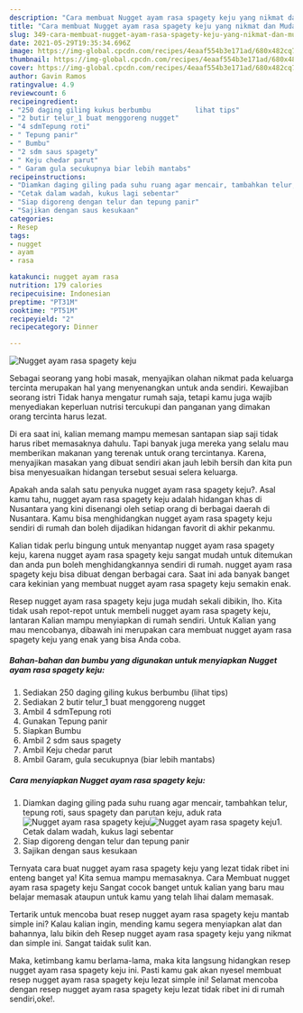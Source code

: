 ```yaml
---
description: "Cara membuat Nugget ayam rasa spagety keju yang nikmat dan Mudah Dibuat"
title: "Cara membuat Nugget ayam rasa spagety keju yang nikmat dan Mudah Dibuat"
slug: 349-cara-membuat-nugget-ayam-rasa-spagety-keju-yang-nikmat-dan-mudah-dibuat
date: 2021-05-29T19:35:34.696Z
image: https://img-global.cpcdn.com/recipes/4eaaf554b3e171ad/680x482cq70/nugget-ayam-rasa-spagety-keju-foto-resep-utama.jpg
thumbnail: https://img-global.cpcdn.com/recipes/4eaaf554b3e171ad/680x482cq70/nugget-ayam-rasa-spagety-keju-foto-resep-utama.jpg
cover: https://img-global.cpcdn.com/recipes/4eaaf554b3e171ad/680x482cq70/nugget-ayam-rasa-spagety-keju-foto-resep-utama.jpg
author: Gavin Ramos
ratingvalue: 4.9
reviewcount: 6
recipeingredient:
- "250 daging giling kukus berbumbu           lihat tips"
- "2 butir telur_1 buat menggoreng nugget"
- "4 sdmTepung roti"
- " Tepung panir"
- " Bumbu"
- "2 sdm saus spagety"
- " Keju chedar parut"
- " Garam gula secukupnya biar lebih mantabs"
recipeinstructions:
- "Diamkan daging giling pada suhu ruang agar mencair, tambahkan telur, tepung roti, saus spagety dan parutan keju, aduk rata"
- "Cetak dalam wadah, kukus lagi sebentar"
- "Siap digoreng dengan telur dan tepung panir"
- "Sajikan dengan saus kesukaan"
categories:
- Resep
tags:
- nugget
- ayam
- rasa

katakunci: nugget ayam rasa 
nutrition: 179 calories
recipecuisine: Indonesian
preptime: "PT31M"
cooktime: "PT51M"
recipeyield: "2"
recipecategory: Dinner

---
```



![Nugget ayam rasa spagety keju](https://img-global.cpcdn.com/recipes/4eaaf554b3e171ad/680x482cq70/nugget-ayam-rasa-spagety-keju-foto-resep-utama.jpg)

Sebagai seorang yang hobi masak, menyajikan olahan nikmat pada keluarga tercinta merupakan hal yang menyenangkan untuk anda sendiri. Kewajiban seorang istri Tidak hanya mengatur rumah saja, tetapi kamu juga wajib menyediakan keperluan nutrisi tercukupi dan panganan yang dimakan orang tercinta harus lezat.

Di era  saat ini, kalian memang mampu memesan santapan siap saji tidak harus ribet memasaknya dahulu. Tapi banyak juga mereka yang selalu mau memberikan makanan yang terenak untuk orang tercintanya. Karena, menyajikan masakan yang dibuat sendiri akan jauh lebih bersih dan kita pun bisa menyesuaikan hidangan tersebut sesuai selera keluarga. 



Apakah anda salah satu penyuka nugget ayam rasa spagety keju?. Asal kamu tahu, nugget ayam rasa spagety keju adalah hidangan khas di Nusantara yang kini disenangi oleh setiap orang di berbagai daerah di Nusantara. Kamu bisa menghidangkan nugget ayam rasa spagety keju sendiri di rumah dan boleh dijadikan hidangan favorit di akhir pekanmu.

Kalian tidak perlu bingung untuk menyantap nugget ayam rasa spagety keju, karena nugget ayam rasa spagety keju sangat mudah untuk ditemukan dan anda pun boleh menghidangkannya sendiri di rumah. nugget ayam rasa spagety keju bisa dibuat dengan berbagai cara. Saat ini ada banyak banget cara kekinian yang membuat nugget ayam rasa spagety keju semakin enak.

Resep nugget ayam rasa spagety keju juga mudah sekali dibikin, lho. Kita tidak usah repot-repot untuk membeli nugget ayam rasa spagety keju, lantaran Kalian mampu menyiapkan di rumah sendiri. Untuk Kalian yang mau mencobanya, dibawah ini merupakan cara membuat nugget ayam rasa spagety keju yang enak yang bisa Anda coba.

<!--inarticleads1-->

##### Bahan-bahan dan bumbu yang digunakan untuk menyiapkan Nugget ayam rasa spagety keju:

1. Sediakan 250 daging giling kukus berbumbu           (lihat tips)
1. Sediakan 2 butir telur_1 buat menggoreng nugget
1. Ambil 4 sdmTepung roti
1. Gunakan  Tepung panir
1. Siapkan  Bumbu
1. Ambil 2 sdm saus spagety
1. Ambil  Keju chedar parut
1. Ambil  Garam, gula secukupnya (biar lebih mantabs)




<!--inarticleads2-->

##### Cara menyiapkan Nugget ayam rasa spagety keju:

1. Diamkan daging giling pada suhu ruang agar mencair, tambahkan telur, tepung roti, saus spagety dan parutan keju, aduk rata
<img src="https://img-global.cpcdn.com/steps/6b032fdffc413e90/160x128cq70/nugget-ayam-rasa-spagety-keju-langkah-memasak-1-foto.jpg" alt="Nugget ayam rasa spagety keju"><img src="https://img-global.cpcdn.com/steps/06a3cf236ce89fdc/160x128cq70/nugget-ayam-rasa-spagety-keju-langkah-memasak-1-foto.jpg" alt="Nugget ayam rasa spagety keju">1. Cetak dalam wadah, kukus lagi sebentar
1. Siap digoreng dengan telur dan tepung panir
1. Sajikan dengan saus kesukaan




Ternyata cara buat nugget ayam rasa spagety keju yang lezat tidak ribet ini enteng banget ya! Kita semua mampu memasaknya. Cara Membuat nugget ayam rasa spagety keju Sangat cocok banget untuk kalian yang baru mau belajar memasak ataupun untuk kamu yang telah lihai dalam memasak.

Tertarik untuk mencoba buat resep nugget ayam rasa spagety keju mantab simple ini? Kalau kalian ingin, mending kamu segera menyiapkan alat dan bahannya, lalu bikin deh Resep nugget ayam rasa spagety keju yang nikmat dan simple ini. Sangat taidak sulit kan. 

Maka, ketimbang kamu berlama-lama, maka kita langsung hidangkan resep nugget ayam rasa spagety keju ini. Pasti kamu gak akan nyesel membuat resep nugget ayam rasa spagety keju lezat simple ini! Selamat mencoba dengan resep nugget ayam rasa spagety keju lezat tidak ribet ini di rumah sendiri,oke!.


